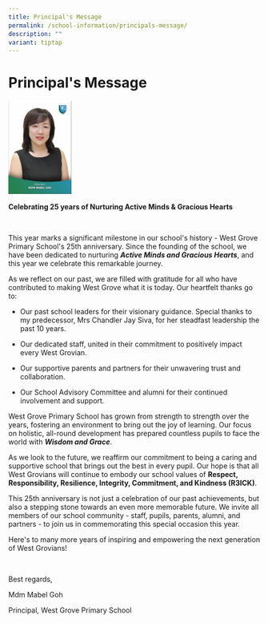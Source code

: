 ```yaml
---
title: Principal's Message
permalink: /school-information/principals-message/
description: ""
variant: tiptap
---
```

<h1>Principal's Message</h1>
<p></p>
<div class="isomer-image-wrapper">
<img style="width: 25%;" height="auto" width="100%" alt="" src="/images/Mdm_Mabel_Goh.png">
</div>
<p><strong>Celebrating 25 years of Nurturing Active Minds &amp; Gracious Hearts</strong>
</p>
<p><strong>&nbsp;</strong>
</p>
<p>This year marks a significant milestone in our school's history - West
Grove Primary School's 25th anniversary. Since the founding of the school,
we have been dedicated to nurturing <strong><em>Active Minds and Gracious Hearts</em></strong>,
and this year we celebrate this remarkable journey.</p>
<p>As we reflect on our past, we are filled with gratitude for all who have
contributed to making West Grove what it is today. Our heartfelt thanks
go to:</p>
<ul data-tight="true" class="tight">
<li>
<p>Our past school leaders for their visionary guidance. Special thanks to
my predecessor, Mrs Chandler Jay Siva, for her steadfast leadership the
past 10 years.</p>
</li>
<li>
<p>Our dedicated staff, united in their commitment to positively impact every
West Grovian.</p>
</li>
<li>
<p>Our supportive parents and partners for their unwavering trust and collaboration.</p>
</li>
<li>
<p>Our School Advisory Committee and alumni for their continued involvement
and support.</p>
</li>
</ul>
<p>West Grove Primary School has grown from strength to strength over the
years, fostering an environment to bring out the joy of learning. Our focus
on holistic, all-round development has prepared countless pupils to face
the world with <strong><em>Wisdom and Grace</em></strong>.</p>
<p>As we look to the future, we reaffirm our commitment to being a caring
and supportive school that brings out the best in every pupil. Our hope
is that all West Grovians will continue to embody our school values of <strong>Respect, Responsibility, Resilience, Integrity, Commitment, and Kindness (R3ICK)</strong>.</p>
<p>This 25th anniversary is not just a celebration of our past achievements,
but also a stepping stone towards an even more memorable future. We invite
all members of our school community - staff, pupils, parents, alumni, and
partners - to join us in commemorating this special occasion this year.</p>
<p>Here's to many more years of inspiring and empowering the next generation
of West Grovians!</p>
<p>&nbsp;</p>
<p>Best regards,</p>
<p>Mdm Mabel Goh</p>
<p>Principal, West Grove Primary School</p>